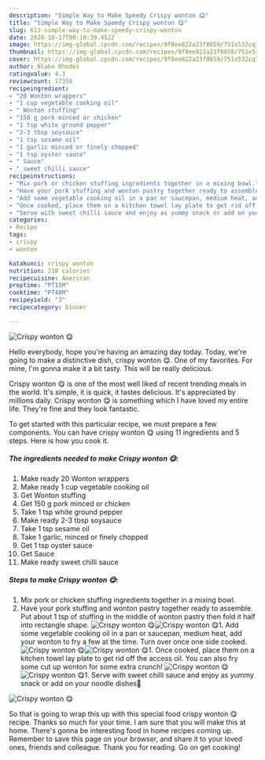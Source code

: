 ```yaml
---
description: "Simple Way to Make Speedy Crispy wonton 😋"
title: "Simple Way to Make Speedy Crispy wonton 😋"
slug: 613-simple-way-to-make-speedy-crispy-wonton
date: 2020-10-17T00:18:39.452Z
image: https://img-global.cpcdn.com/recipes/9f8ee822a23f8859/751x532cq70/crispy-wonton-😋-recipe-main-photo.jpg
thumbnail: https://img-global.cpcdn.com/recipes/9f8ee822a23f8859/751x532cq70/crispy-wonton-😋-recipe-main-photo.jpg
cover: https://img-global.cpcdn.com/recipes/9f8ee822a23f8859/751x532cq70/crispy-wonton-😋-recipe-main-photo.jpg
author: Blake Rhodes
ratingvalue: 4.3
reviewcount: 17358
recipeingredient:
- "20 Wonton wrappers"
- "1 cup vegetable cooking oil"
- " Wonton stuffing"
- "150 g pork minced or chicken"
- "1 tsp white ground pepper"
- "2-3 tbsp soysauce"
- "1 tsp sesame oil"
- "1 garlic minced or finely chopped"
- "1 tsp oyster sauce"
- " Sauce"
- " sweet chilli sauce"
recipeinstructions:
- "Mix pork or chicken stuffing ingredients together in a mixing bowl."
- "Have your pork stuffing and wonton pastry together ready to assemble. Put about 1 tsp of stuffing in the middle of wonton pastry then fold it half into rectangle shape."
- "Add some vegetable cooking oil in a pan or saucepan, medium heat, add your wonton to fry a few at the time. Turn over once one side cooked."
- "Once cooked, place them on a kitchen towel lay plate to get rid off the access oil. You can also fry some cut up wonton for some extra crunch!"
- "Serve with sweet chilli sauce and enjoy as yummy snack or add on your noodle dishes🍜"
categories:
- Recipe
tags:
- crispy
- wonton

katakunci: crispy wonton 
nutrition: 218 calories
recipecuisine: American
preptime: "PT15M"
cooktime: "PT48M"
recipeyield: "3"
recipecategory: Dinner

---
```



![Crispy wonton 😋](https://img-global.cpcdn.com/recipes/9f8ee822a23f8859/751x532cq70/crispy-wonton-😋-recipe-main-photo.jpg)

Hello everybody, hope you're having an amazing day today. Today, we're going to make a distinctive dish, crispy wonton 😋. One of my favorites. For mine, I'm gonna make it a bit tasty. This will be really delicious.

Crispy wonton 😋 is one of the most well liked of recent trending meals in the world. It's simple, it is quick, it tastes delicious. It's appreciated by millions daily. Crispy wonton 😋 is something which I have loved my entire life. They're fine and they look fantastic.




To get started with this particular recipe, we must prepare a few components. You can have crispy wonton 😋 using 11 ingredients and 5 steps. Here is how you cook it.

<!--inarticleads1-->

##### The ingredients needed to make Crispy wonton 😋:

1. Make ready 20 Wonton wrappers
1. Make ready 1 cup vegetable cooking oil
1. Get  Wonton stuffing
1. Get 150 g pork minced or chicken
1. Take 1 tsp white ground pepper
1. Make ready 2-3 tbsp soysauce
1. Take 1 tsp sesame oil
1. Take 1 garlic, minced or finely chopped
1. Get 1 tsp oyster sauce
1. Get  Sauce
1. Make ready  sweet chilli sauce




<!--inarticleads2-->

##### Steps to make Crispy wonton 😋:

1. Mix pork or chicken stuffing ingredients together in a mixing bowl.
1. Have your pork stuffing and wonton pastry together ready to assemble. Put about 1 tsp of stuffing in the middle of wonton pastry then fold it half into rectangle shape.
<img src="//assets-global.cpcdn.com/assets/icons/button_play-2c75c40dde080a61004c1f40b05d8f140eaff45d7e9e6481dc71c63d2e7c4909.png" alt="Crispy wonton 😋"><img src="//assets-global.cpcdn.com/assets/icons/button_play-2c75c40dde080a61004c1f40b05d8f140eaff45d7e9e6481dc71c63d2e7c4909.png" alt="Crispy wonton 😋">1. Add some vegetable cooking oil in a pan or saucepan, medium heat, add your wonton to fry a few at the time. Turn over once one side cooked.
<img src="//assets-global.cpcdn.com/assets/icons/button_play-2c75c40dde080a61004c1f40b05d8f140eaff45d7e9e6481dc71c63d2e7c4909.png" alt="Crispy wonton 😋"><img src="//assets-global.cpcdn.com/assets/icons/button_play-2c75c40dde080a61004c1f40b05d8f140eaff45d7e9e6481dc71c63d2e7c4909.png" alt="Crispy wonton 😋">1. Once cooked, place them on a kitchen towel lay plate to get rid off the access oil. You can also fry some cut up wonton for some extra crunch!
<img src="//assets-global.cpcdn.com/assets/icons/button_play-2c75c40dde080a61004c1f40b05d8f140eaff45d7e9e6481dc71c63d2e7c4909.png" alt="Crispy wonton 😋"><img src="//assets-global.cpcdn.com/assets/icons/button_play-2c75c40dde080a61004c1f40b05d8f140eaff45d7e9e6481dc71c63d2e7c4909.png" alt="Crispy wonton 😋">1. Serve with sweet chilli sauce and enjoy as yummy snack or add on your noodle dishes🍜
<img src="//assets-global.cpcdn.com/assets/icons/button_play-2c75c40dde080a61004c1f40b05d8f140eaff45d7e9e6481dc71c63d2e7c4909.png" alt="Crispy wonton 😋">



So that is going to wrap this up with this special food crispy wonton 😋 recipe. Thanks so much for your time. I am sure that you will make this at home. There's gonna be interesting food in home recipes coming up. Remember to save this page on your browser, and share it to your loved ones, friends and colleague. Thank you for reading. Go on get cooking!
